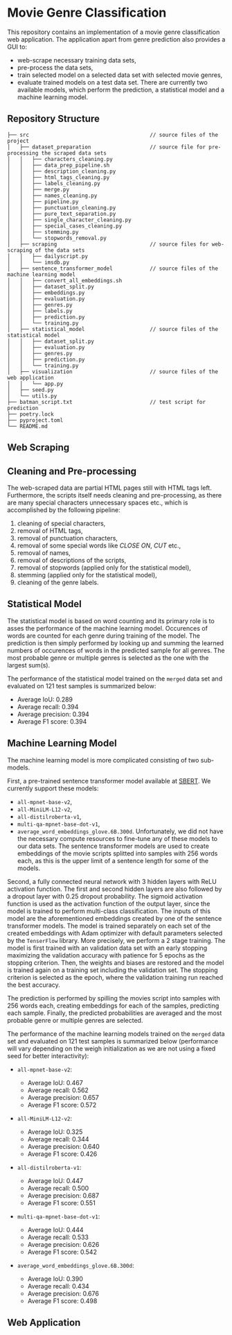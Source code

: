 # Movie Genre Classification
This repository contains an implementation of a movie genre classification web application. The application apart from genre prediction also provides a GUI to:
* web-scrape necessary training data sets, 
* pre-process the data sets, 
* train selected model on a selected data set with selected movie genres,
* evaluate trained models on a test data set. 
There are currently two available models, which perform the prediction, a statistical model and a machine learning model.

## Repository Structure
```
├── src                                       // source files of the project
│   ├── dataset_preparation                   // source file for pre-processing the scraped data sets  
│   │   ├── characters_cleaning.py
│   │   ├── data_prep_pipeline.sh
│   │   ├── description_cleaning.py
│   │   ├── html_tags_cleaning.py
│   │   ├── labels_cleaning.py
│   │   ├── merge.py
│   │   ├── names_cleaning.py
│   │   ├── pipeline.py
│   │   ├── punctuation_cleaning.py
│   │   ├── pure_text_separation.py
│   │   ├── single_character_cleaning.py
│   │   ├── special_cases_cleaning.py
│   │   ├── stemming.py
│   │   └── stopwords_removal.py
│   ├── scraping                              // source files for web-scraping of the data sets
│   │   ├── dailyscript.py
│   │   └── imsdb.py
│   ├── sentence_transformer_model            // source files of the machine learning model
│   │   ├── convert_all_embeddings.sh
│   │   ├── dataset_split.py
│   │   ├── embeddings.py
│   │   ├── evaluation.py
│   │   ├── genres.py
│   │   ├── labels.py
│   │   ├── prediction.py
│   │   └── training.py
│   ├── statistical_model                     // source files of the statistical model  
│   │   ├── dataset_split.py
│   │   ├── evaluation.py
│   │   ├── genres.py
│   │   ├── prediction.py
│   │   └── training.py
│   ├── visualization                         // source files of the web application
│   │   └── app.py
│   ├── seed.py
│   └── utils.py
├── batman_script.txt                         // test script for prediction
├── poetry.lock
├── pyproject.toml
└── README.md
```

## Web Scraping

## Cleaning and Pre-processing
The web-scraped data are partial HTML pages still with HTML tags left. Furthermore, the scripts itself needs cleaning and pre-processing, as there are many special characters unnecessary spaces etc., which is accomplished by the following pipeline:
1. cleaning of special characters,
2. removal of HTML tags,
3. removal of punctuation characters,
4. removal of some special words like *CLOSE ON*, *CUT* etc.,
5. removal of names,
6. removal of descriptions of the scripts,
7. removal of stopwords (applied only for the statistical model),
8. stemming (applied only for the statistical model),
9. cleaning of the genre labels.

## Statistical Model
The statistical model is based on word counting and its primary role is to asses the performance of the machine learning model. Occurences of words are counted for each genre during training of the model. The prediction is then simply performed by looking up and summing the learned numbers of occurences of words in the predicted sample for all genres. The most probable genre or multiple genres is selected as the one with the largest sum(s). 

The performance of the statistical model trained on the `merged` data set and evaluated on 121 test samples is summarized below:
* Average IoU: 0.289
* Average recall: 0.394
* Average precision: 0.394
* Average F1 score: 0.394

## Machine Learning Model
The machine learning model is more complicated consisting of two sub-models. 

First, a pre-trained sentence transformer model available at [SBERT](https://www.sbert.net/docs/pretrained_models.html#sentence-embedding-models/). We currently support these models:
* `all-mpnet-base-v2`,
* `all-MiniLM-L12-v2`,
* `all-distilroberta-v1`,
* `multi-qa-mpnet-base-dot-v1`,
* `average_word_embeddings_glove.6B.300d`.
Unfortunately, we did not have the necessary compute resources to fine-tune any of these models to our data sets. The sentence transformer models are used to create embeddings of the movie scripts splitted into samples with 256 words each, as this is the upper limit of a sentence length for some of the models. 

Second, a fully connected neural network with 3 hidden layers with ReLU activation function. The first and second hidden layers are also followed by a dropout layer with 0.25 dropout probability. The sigmoid activation function is used as the activation function of the output layer, since the model is trained to perform multi-class classification. The inputs of this model are the aforementioned embeddings created by one of the sentence transformer models. The model is trained separately on each set of the created embeddings with Adam optimizer with default parameters selected by the `TenserFlow` library. More precisely, we perform a 2 stage training. The model is first trained with an validation data set with an early stopping maximizing the validation accuracy with patience for 5 epochs as the stopping criterion. Then, the weights and biases are restored and the model is trained again on a training set including the validation set. The stopping criterion is selected as the epoch, where the validation training run reached the best accuracy.

The prediction is performed by spilling the movies script into samples with 256 words each, creating embeddings for each of the samples, predicting each sample. Finally, the predicted probabilities are averaged and the most probable genre or multiple genres are selected.

The performance of the machine learning models trained on the `merged` data set and evaluated on 121 test samples is summarized below (performance will vary depending on the weigh initialization as we are not using a fixed seed for better interactivity):
* `all-mpnet-base-v2`:
    * Average IoU: 0.467
    * Average recall: 0.562
    * Average precision: 0.657
    * Average F1 score: 0.572

* `all-MiniLM-L12-v2`:
    * Average IoU: 0.325
    * Average recall: 0.344
    * Average precision: 0.640
    * Average F1 score: 0.426

* `all-distilroberta-v1`:
    * Average IoU: 0.447
    * Average recall: 0.500
    * Average precision: 0.687
    * Average F1 score: 0.551

* `multi-qa-mpnet-base-dot-v1`:
    * Average IoU: 0.444
    * Average recall: 0.533
    * Average precision: 0.626
    * Average F1 score: 0.542

* `average_word_embeddings_glove.6B.300d`:
    * Average IoU: 0.390
    * Average recall: 0.434
    * Average precision: 0.676
    * Average F1 score: 0.498

## Web Application
